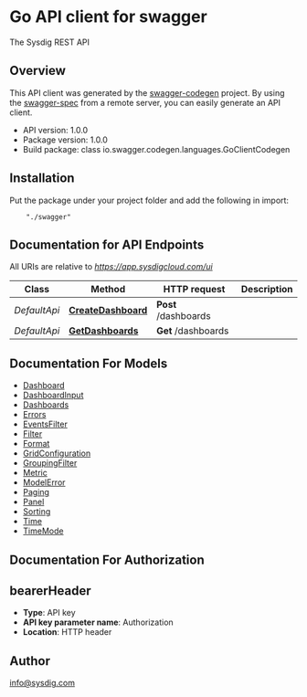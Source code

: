# Go API client for swagger

The Sysdig REST API

## Overview
This API client was generated by the [swagger-codegen](https://github.com/swagger-api/swagger-codegen) project.  By using the [swagger-spec](https://github.com/swagger-api/swagger-spec) from a remote server, you can easily generate an API client.

- API version: 1.0.0
- Package version: 1.0.0
- Build package: class io.swagger.codegen.languages.GoClientCodegen

## Installation
Put the package under your project folder and add the following in import:
```
    "./swagger"
```

## Documentation for API Endpoints

All URIs are relative to *https://app.sysdigcloud.com/ui*

Class | Method | HTTP request | Description
------------ | ------------- | ------------- | -------------
*DefaultApi* | [**CreateDashboard**](docs/DefaultApi.md#createdashboard) | **Post** /dashboards | 
*DefaultApi* | [**GetDashboards**](docs/DefaultApi.md#getdashboards) | **Get** /dashboards | 


## Documentation For Models

 - [Dashboard](docs/Dashboard.md)
 - [DashboardInput](docs/DashboardInput.md)
 - [Dashboards](docs/Dashboards.md)
 - [Errors](docs/Errors.md)
 - [EventsFilter](docs/EventsFilter.md)
 - [Filter](docs/Filter.md)
 - [Format](docs/Format.md)
 - [GridConfiguration](docs/GridConfiguration.md)
 - [GroupingFilter](docs/GroupingFilter.md)
 - [Metric](docs/Metric.md)
 - [ModelError](docs/ModelError.md)
 - [Paging](docs/Paging.md)
 - [Panel](docs/Panel.md)
 - [Sorting](docs/Sorting.md)
 - [Time](docs/Time.md)
 - [TimeMode](docs/TimeMode.md)


## Documentation For Authorization


## bearerHeader

- **Type**: API key 
- **API key parameter name**: Authorization
- **Location**: HTTP header


## Author

info@sysdig.com


